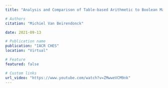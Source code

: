 ```yaml
---
title: "Analysis and Comparison of Table-based Arithmetic to Boolean Masking"

# Authors
citation: "Michiel Van Beirendonck"

date: 2021-09-13

# Publication name
publication: "IACR CHES"
location: "Virtual"

# Feature
featured: false

# Custom links
url_video: "https://www.youtube.com/watch?v=ZMwweVCM9nk"
---
```

